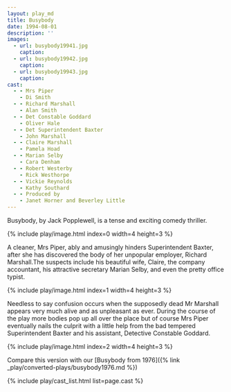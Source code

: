 ```yaml
---
layout: play_md
title: Busybody
date: 1994-08-01
description: ''
images:
  - url: busybody19941.jpg
    caption: 
  - url: busybody19942.jpg
    caption: 
  - url: busybody19943.jpg
    caption: 
cast:
  - - Mrs Piper      
    - Di Smith
  - - Richard Marshall     
    - Alan Smith
  - - Det Constable Goddard     
    - Oliver Hale
  - - Det Superintendent Baxter 
    - John Marshall
  - - Claire Marshall     
    - Pamela Hoad
  - - Marian Selby      
    - Cara Denham
  - - Robert Westerby     
    - Rick Westhorpe
  - - Vickie Reynolds     
    - Kathy Southard
  - - Produced by     
    - Janet Horner and Beverley Little
---
```


Busybody, by Jack Popplewell, is a tense and exciting comedy thriller.

{% include play/image.html index=0 width=4 height=3 %}

A cleaner, Mrs Piper, ably and amusingly hinders Superintendent Baxter, after she has discovered the body of her unpopular employer, Richard Marshall.The suspects include his beautiful wife, Claire, the company accountant, his attractive secretary Marian Selby, and even the pretty office typist.

{% include play/image.html index=1 width=4 height=3 %}

Needless to say confusion occurs when the supposedly dead Mr Marshall appears very much alive and as unpleasant as ever. During the course of the play more bodies pop up all over the place but of course Mrs Piper eventually nails the culprit with a little help from the bad tempered Superintendent Baxter and his assistant, Detective Constable Goddard.

{% include play/image.html index=2 width=4 height=3 %}

Compare this version with our [Busybody from 1976]({% link _play/converted-plays/busybody1976.md %}) 

{% include play/cast_list.html list=page.cast %}
